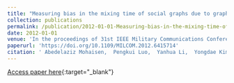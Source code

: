 ```yaml
---
title: "Measuring bias in the mixing time of social graphs due to graph sampling"
collection: publications
permalink: /publication/2012-01-01-Measuring-bias-in-the-mixing-time-of-social-graphs-due-to-graph-sampling
date: 2012-01-01
venue: 'In the proceedings of 31st IEEE Military Communications Conference, MILCOM 2012, Orlando, FL, USA, October 29 - November 1, 2012'
paperurl: 'https://doi.org/10.1109/MILCOM.2012.6415714'
citation: ' Abedelaziz Mohaisen,  Pengkui Luo,  Yanhua Li,  Yongdae Kim,  Zhi{-}Li Zhang, &quot;Measuring bias in the mixing time of social graphs due to graph sampling.&quot; In the proceedings of 31st IEEE Military Communications Conference, MILCOM 2012, Orlando, FL, USA, October 29 - November 1, 2012, 2012.'
---
```

[Access paper here](https://doi.org/10.1109/MILCOM.2012.6415714){:target="_blank"}
